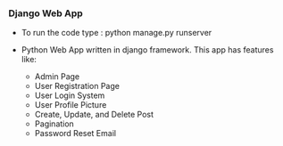 ### Django Web App

* To run the code type : python manage.py runserver

* Python Web App written in django framework. This app has features like:
   * Admin Page
   * User Registration Page
   * User Login System
   * User Profile Picture
   * Create, Update, and Delete Post
   * Pagination
   * Password Reset Email
 
 
